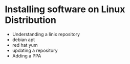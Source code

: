 # Installing software on Linux Distribution

- Understanding a linix repository
- debian apt
- red hat yum
- updating a repository
- Adding a PPA
